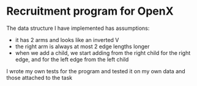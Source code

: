 # Recruitment program for OpenX

The data structure I have implemented has assumptions:
- it has 2 arms and looks like an inverted V
- the right arm is always at most 2 edge lengths longer
- when we add a child, we start adding from the right child for the right edge, and for the left edge from the left child

I wrote my own tests for the program and tested it on my own data and those attached to the task


